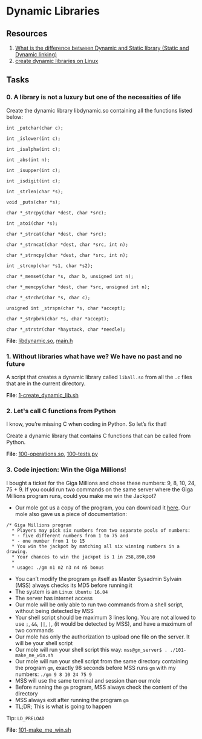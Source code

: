# Dynamic Libraries

## Resources
1. [What is the difference between Dynamic and Static library (Static and Dynamic linking)](https://www.youtube.com/watch?v=eW5he5uFBNM)
2. [create dynamic libraries on Linux](https://docencia.ac.upc.edu/FIB/USO/Bibliografia/unix-c-libraries.html#creating_shared_library)

## Tasks
### 0. A library is not a luxury but one of the necessities of life
Create the dynamic library libdynamic.so containing all the functions listed below:

```
int _putchar(char c);

int _islower(int c);

int _isalpha(int c);

int _abs(int n);

int _isupper(int c);

int _isdigit(int c);

int _strlen(char *s);

void _puts(char *s);

char *_strcpy(char *dest, char *src);

int _atoi(char *s);

char *_strcat(char *dest, char *src);

char *_strncat(char *dest, char *src, int n);

char *_strncpy(char *dest, char *src, int n);

int _strcmp(char *s1, char *s2);

char *_memset(char *s, char b, unsigned int n);

char *_memcpy(char *dest, char *src, unsigned int n);

char *_strchr(char *s, char c);

unsigned int _strspn(char *s, char *accept);

char *_strpbrk(char *s, char *accept);

char *_strstr(char *haystack, char *needle);
```

**File**: [libdynamic.so](./libdynamic.so), [main.h](./main.h)

### 1. Without libraries what have we? We have no past and no future
A script that creates a dynamic library called `liball.so` from all the `.c` files that are in the current directory.

**File**: [1-create_dynamic_lib.sh](./1-create_dynamic_lib.sh)

### 2. Let's call C functions from Python
I know, you’re missing C when coding in Python. So let’s fix that!

Create a dynamic library that contains C functions that can be called from Python.

**File**: [100-operations.so](./100-operations.so), [100-tests.py](./100-tests.py)

### 3. Code injection: Win the Giga Millions!
I bought a ticket for the Giga Millions and chose these numbers: 9, 8, 10, 24, 75 + 9. If you could run two commands on the same server where the Giga Millions program runs, could you make me win the Jackpot?

* Our mole got us a copy of the program, you can download it [here](https://github.com/holbertonschool/0x18.c). Our mole also gave us a piece of documentation:

```
/* Giga Millions program                                                                                    
  * Players may pick six numbers from two separate pools of numbers:                                                
  * - five different numbers from 1 to 75 and                                                                       
  * - one number from 1 to 15                                                                                       
  * You win the jackpot by matching all six winning numbers in a drawing.                                           
  * Your chances to win the jackpot is 1 in 258,890,850                                                             
  *                                                                                                                 
  * usage: ./gm n1 n2 n3 n4 n5 bonus
```


* You can’t modify the program `gm` itself as Master Sysadmin Sylvain (MSS) always checks its MD5 before running it
* The system is an `Linux Ubuntu 16.04`
* The server has internet access
* Our mole will be only able to run two commands from a shell script, without being detected by MSS
* Your shell script should be maximum 3 lines long. You are not allowed to use `;`, `&&`, `||`, `|`, (it would be detected by MSS), and have a maximum of two commands
* Our mole has only the authorization to upload one file on the server. It will be your shell script
* Our mole will run your shell script this way: `mss@gm_server$ . ./101-make_me_win.sh`
* Our mole will run your shell script from the same directory containing the program `gm`, exactly 98 seconds before MSS runs `gm` with my numbers: `./gm 9 8 10 24 75 9`
* MSS will use the same terminal and session than our mole
* Before running the `gm` program, MSS always check the content of the directory
* MSS always exit after running the program `gm`
* TL;DR; This is what is going to happen

Tip: `LD_PRELOAD`

**File**: [101-make_me_win.sh](./101-make_me_win.sh)
